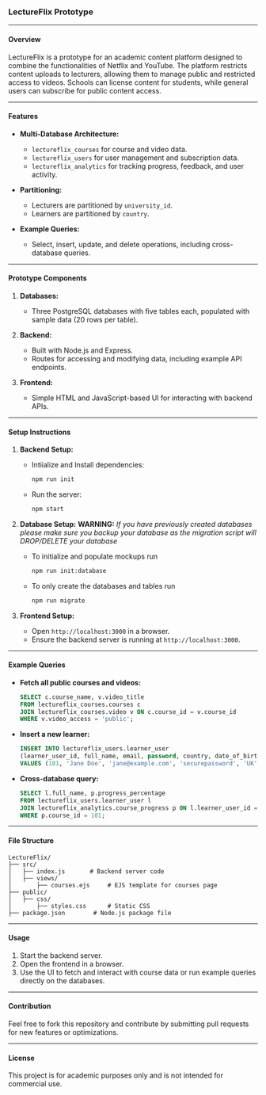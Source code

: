 ### LectureFlix Prototype

---

#### Overview

LectureFlix is a prototype for an academic content platform designed to combine the functionalities of Netflix and YouTube. The platform restricts content uploads to lecturers, allowing them to manage public and restricted access to videos. Schools can license content for students, while general users can subscribe for public content access.

---

#### Features

- **Multi-Database Architecture:**
  - `lectureflix_courses` for course and video data.
  - `lectureflix_users` for user management and subscription data.
  - `lectureflix_analytics` for tracking progress, feedback, and user activity.

- **Partitioning:**
  - Lecturers are partitioned by `university_id`.
  - Learners are partitioned by `country`.

- **Example Queries:**
  - Select, insert, update, and delete operations, including cross-database queries.

---

#### Prototype Components

1. **Databases:**
   - Three PostgreSQL databases with five tables each, populated with sample data (20 rows per table).

2. **Backend:**
   - Built with Node.js and Express.
   - Routes for accessing and modifying data, including example API endpoints.

3. **Frontend:**
   - Simple HTML and JavaScript-based UI for interacting with backend APIs.

---

#### Setup Instructions

1. **Backend Setup:**
   - Intiialize and Install dependencies:
     ```bash
     npm run init
     ```
   - Run the server:
     ```bash
     npm start
     ```

2. **Database Setup:**
**WARNING:** *If you have previously created databases please make sure you backup your database as the migration script will DROP/DELETE your database*
   - To initialize and populate mockups run 
     ```bash
     npm run init:database
     ```
   - To only create the databases and tables run 
     ```bash
     npm run migrate
     ```


3. **Frontend Setup:**
   - Open `http://localhost:3000` in a browser.
   - Ensure the backend server is running at `http://localhost:3000`.

---

#### Example Queries

- **Fetch all public courses and videos:**
  ```sql
  SELECT c.course_name, v.video_title
  FROM lectureflix_courses.courses c
  JOIN lectureflix_courses.video v ON c.course_id = v.course_id
  WHERE v.video_access = 'public';
  ```

- **Insert a new learner:**
  ```sql
  INSERT INTO lectureflix_users.learner_user
  (learner_user_id, full_name, email, password, country, date_of_birth, registration_date)
  VALUES (101, 'Jane Doe', 'jane@example.com', 'securepassword', 'UK', '1990-01-01', CURRENT_DATE);
  ```

- **Cross-database query:**
  ```sql
  SELECT l.full_name, p.progress_percentage
  FROM lectureflix_users.learner_user l
  JOIN lectureflix_analytics.course_progress p ON l.learner_user_id = p.user_id
  WHERE p.course_id = 101;
  ```

---

#### File Structure

```
LectureFlix/
├── src/
│   ├── index.js       # Backend server code
│   ├── views/
│       ├── courses.ejs     # EJS template for courses page
├── public/
│   ├── css/
│       ├── styles.css      # Static CSS
├── package.json        # Node.js package file
```

---

#### Usage

1. Start the backend server.
2. Open the frontend in a browser.
3. Use the UI to fetch and interact with course data or run example queries directly on the databases.

--- 

#### Contribution

Feel free to fork this repository and contribute by submitting pull requests for new features or optimizations.

--- 

#### License

This project is for academic purposes only and is not intended for commercial use.